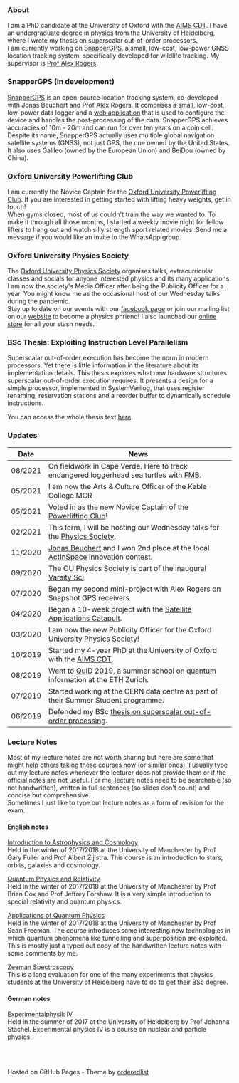 ### About
I am a PhD candidate at the University of Oxford with the [AIMS CDT](https://aims.robots.ox.ac.uk/). I have an undergraduate degree in physics from the University of Heidelberg, where I wrote my thesis on superscalar out-of-order processors. <br>
I am currently working on [SnapperGPS](https://twitter.com/SnapperGPS), a small, low-cost, low-power GNSS location tracking system, specifically developed for wildlife tracking. My supervisor is [Prof Alex Rogers](http://www.cs.ox.ac.uk/people/alex.rogers/).

### SnapperGPS (in development)
[SnapperGPS](https://twitter.com/SnapperGPS) is an open-source location tracking system, co-developed with Jonas Beuchert and Prof Alex Rogers. It comprises a small, low-cost, low-power data logger and a [web application](https://snapper-gps.herokuapp.com/) that is used to configure the device and handles the post-processing of the data. SnapperGPS achieves accuracies of 10m - 20m and can run for over ten years on a coin cell. Despite its name, SnapperGPS actually uses multiple global navigation satellite systems (GNSS), not just GPS, the one owned by the United States. It also uses Galileo (owned by the European Union) and BeiDou (owned by China).

### Oxford University Powerlifting Club
I am currently the Novice Captain for the [Oxford University Powerlifting Club](https://www.ouplc.co.uk/). If you are interested in getting started with lifting heavy weights, get in touch! <br>
When gyms closed, most of us couldn't train the way we wanted to. To make it through all those months, I started a weekly movie night for fellow lifters to hang out and watch silly strength sport related movies. Send me a message if you would like an invite to the WhatsApp group. <br>

### Oxford University Physics Society
The [Oxford University Physics Society](https://oxford-physsoc.com/) organises talks, extracurricular classes and socials for anyone interested physics and its many applications. I am now the society's Media Officer after being the Publicity Officer for a year. You might know me as the occasional host of our Wednesday talks during the pandemic. <br>
Stay up to date on our events with our [facebook page](https://www.facebook.com/physsoc) or join our mailing list on our [website](https://oxford-physsoc.com/) to become a physics phriend! I also launched our [online store](https://shop.spreadshirt.co.uk/ou-physics-society-stash/all) for all your stash needs. <br>

### BSc Thesis: Exploiting Instruction Level Parallelism
Superscalar out-of-order execution has become the norm in modern processors. Yet there is little information in the literature about its implementation details. This thesis explores what new hardware structures superscalar out-of-order execution requires. It presents a design for a simple processor, implemented in SystemVerilog, that uses register renaming, reservation stations and a reorder buffer to dynamically schedule instructions. <br>

You can access the whole thesis text [here](https://github.com/amanda-matthes/amanda-matthes.github.io/blob/master/docs/bachelor.pdf). <br>


### Updates

| Date          |News                                                                               |
|---------------|-----------------------------------------------------------------------------------|
| 08/2021       | On fieldwork in Cape Verde. Here to track endangered loggerhead sea turtles with [FMB](https://fmb-maio.org/).|
| 05/2021       | I am now the Arts & Culture Officer of the Keble College MCR                      |
| 05/2021       | Voted in as the new Novice Captain of the [Powerlifting Club](https://www.ouplc.co.uk/)!|
| 02/2021       | This term, I will be hosting our Wednesday talks for the [Physics Society](https://oxford-physsoc.com/).|
| 11/2020       | [Jonas Beuchert](http://users.ox.ac.uk/~kell5462/) and I won 2nd place at the local [ActInSpace](https://actinspace.org/) innovation contest.|
| 09/2020       | The OU Physics Society is part of the inaugural [Varsity Sci](https://fb.me/e/45U1Q5Ntf).|
| 07/2020       | Began my second mini-project with Alex Rogers on Snapshot GPS receivers.          |
| 04/2020       | Began a 10-week project with the [Satellite Applications Catapult](https://sa.catapult.org.uk/).|
| 03/2020       | I am now the new Publicity Officer for the Oxford University Physics Society!     |
| 10/2019       | Started my 4-year PhD at the University of Oxford with the [AIMS CDT](https://aims.robots.ox.ac.uk/).|
| 08/2019       | Went to [QuID](https://qid.ethz.ch/) 2019, a summer school on quantum information at the ETH Zurich.|
| 07/2019       | Started working at the CERN data centre as part of their Summer Student programme.|
| 06/2019       | Defended my BSc [thesis on superscalar out-of-order processing](https://github.com/amanda-matthes/amanda-matthes.github.io/blob/master/docs/bachelor.pdf).|


### Lecture Notes
Most of my lecture notes are not worth sharing but here are some that might help others taking these courses now (or similar ones).
I usually type out my lecture notes whenever the lecturer does not provide them or if the official notes are not useful. For me, lecture notes need to be searchable (so not handwritten), written in full sentences (so slides don't count) and concise but comprehensive. <br>
Sometimes I just like to type out lecture notes as a form of revision for the exam. <br>

#### English notes

[Introduction to Astrophysics and Cosmology](https://github.com/amanda-matthes/amanda-matthes.github.io/blob/master/docs/Introduction_to_Astrophysics_and_Cosmology.pdf)<br>
Held in the winter of 2017/2018 at the University of Manchester by Prof Gary Fuller and Prof Albert Zijlstra. This course is an introduction to stars, orbits, galaxies and cosmology.<br>

[Quantum Physics and Relativity](https://github.com/amanda-matthes/amanda-matthes.github.io/blob/master/docs/Quantum_Physics_and_Relativity.pdf)<br>
Held in the winter of 2017/2018 at the University of Manchester by Prof Brian Cox and Prof Jeffrey Forshaw. It is a very simple introduction to special relativity and quantum physics.<br>

[Applications of Quantum Physics](https://github.com/amanda-matthes/amanda-matthes.github.io/blob/master/docs/Applications_of_Quantum_Physics.pdf)<br>
Held in the winter of 2017/2018 at the University of Manchester by Prof Sean Freeman. The course introduces some interesting new technologies in which quantum phenomena like tunnelling and superposition are exploited. This is mostly just a typed out copy of the handwritten lecture notes with some comments by me.<br>

[Zeeman Spectroscopy](https://github.com/amanda-matthes/amanda-matthes.github.io/blob/master/docs/f44.pdf) <br>
This is a long evaluation for one of the many experiments that physics students at the University of Heidelberg have to do to get their BSc degree.<br>

#### German notes

[Experimentalphysik IV](https://github.com/amanda-matthes/amanda-matthes.github.io/blob/master/docs/Experimentalphysik_IV.pdf) <br>
Held in the summer of 2017 at the University of Heidelberg by Prof Johanna Stachel. Experimental physics IV is a course on nuclear and particle physics. <br> <br>






<br>


Hosted on GitHub Pages - Theme by [orderedlist](https://github.com/orderedlist)
